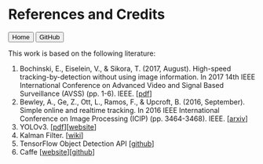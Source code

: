 # References and Credits

<p>
<button name="button1" onclick="https://adipandas.github.io/multi-object-tracker/">Home</button>
<button name="button2" onclick="https://github.com/adipandas/multi-object-tracker">GitHub</button>
</p>

This work is based on the following literature:

1. Bochinski, E., Eiselein, V., & Sikora, T. (2017, August). High-speed tracking-by-detection without using image information. In 2017 14th IEEE International Conference on Advanced Video and Signal Based Surveillance (AVSS) (pp. 1-6). IEEE. [[pdf](http://elvera.nue.tu-berlin.de/files/1517Bochinski2017.pdf)]
2. Bewley, A., Ge, Z., Ott, L., Ramos, F., & Upcroft, B. (2016, September). Simple online and realtime tracking. In 2016 IEEE International Conference on Image Processing (ICIP) (pp. 3464-3468). IEEE. [[arxiv](https://arxiv.org/abs/1602.00763)]
3. YOLOv3. [[pdf](https://pjreddie.com/media/files/papers/YOLOv3.pdf)][[website](https://pjreddie.com/darknet/yolo/)]
4. Kalman Filter. [[wiki](https://en.wikipedia.org/wiki/Kalman_filter)]
5. TensorFlow Object Detection API [[github](https://github.com/tensorflow/models/tree/master/research/object_detection)]
6. Caffe [[website](https://caffe.berkeleyvision.org/)][[github](https://github.com/BVLC/caffe)]
